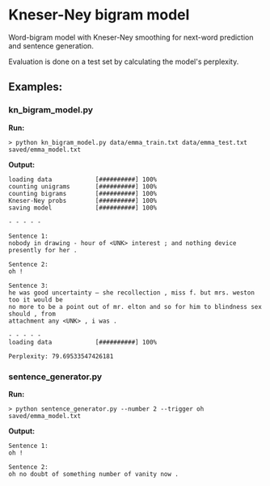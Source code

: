 # Kneser-Ney bigram model

Word-bigram model with Kneser-Ney smoothing for next-word prediction and sentence generation.

Evaluation is done on a test set by calculating the model's perplexity.

## Examples:

### kn_bigram_model.py

**Run:**
```
> python kn_bigram_model.py data/emma_train.txt data/emma_test.txt saved/emma_model.txt
```

**Output:**
```
loading data            [##########] 100%
counting unigrams       [##########] 100%
counting bigrams        [##########] 100%
Kneser-Ney probs        [##########] 100%   
saving model            [##########] 100%

- - - - -

Sentence 1:
nobody in drawing - hour of <UNK> interest ; and nothing device presently for her .

Sentence 2:
oh !

Sentence 3:
he was good uncertainty — she recollection , miss f. but mrs. weston too it would be  
no more to be a point out of mr. elton and so for him to blindness sex should , from  
attachment any <UNK> , i was .

- - - - -
loading data            [##########] 100%

Perplexity: 79.69533547426181
```

### sentence_generator.py

**Run:**
```
> python sentence_generator.py --number 2 --trigger oh saved/emma_model.txt
```

**Output:**
```
Sentence 1:
oh !

Sentence 2:
oh no doubt of something number of vanity now .
```
